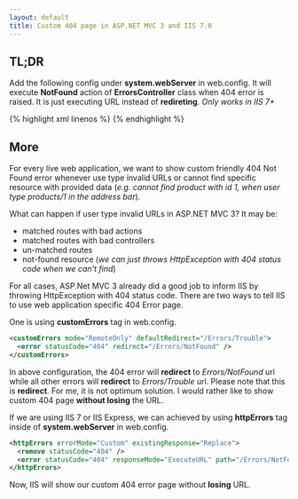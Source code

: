 ```yaml
---
layout: default
title: Custom 404 page in ASP.NET MVC 3 and IIS 7.0
---
```


## TL;DR
Add the following config under **system.webServer** in web.config. It will execute **NotFound** action of **ErrorsController** class when 404 error is raised. It is just executing URL instead of **redireting**. _Only works in IIS 7+_

{% highlight xml linenos %}
<httpErrors errorMode="Custom" existingResponse="Replace">
  <remove statusCode="404" />
  <error statusCode="404" responseMode="ExecuteURL" path="/Errors/NotFound" />
</httpErrors>
{% endhighlight %}

## More

For every live web application, we want to show custom friendly 404 Not Found error whenever use type invalid URLs or cannot find specific resource with provided data (_e.g. cannot find product with id 1, when user type products/1 in the address bar_).

What can happen if user type invalid URLs in ASP.NET MVC 3? It may be: 

- matched routes with bad actions
- matched routes with bad controllers
- un-matched routes
- not-found resource (_we can just throws HttpException with 404 status code when we can't find_)

For all cases, ASP.Net MVC 3 already did a good job to inform IIS by throwing HttpException with 404 status code. There are two ways to tell IIS to use web application specific 404 Error page.

One is using **customErrors** tag in web.config.

``` xml
<customErrors mode="RemoteOnly" defaultRedirect="/Errors/Trouble">
  <error statusCode="404" redirect="/Errors/NotFound" />
</customErrors>
``` 

In above configuration, the 404 error will **redirect** to _Errors/NotFound_ url while all other errors will **redirect** to _Errors/Trouble_ url. Please note that this is **redirect**. For me, it is not optimum solution. I would rather like to show custom 404 page **without losing** the URL.

If we are using IIS 7 or IIS Express, we can achieved by using **httpErrors** tag inside of **system.webServer** in web.config.

``` xml
<httpErrors errorMode="Custom" existingResponse="Replace">
  <remove statusCode="404" />
  <error statusCode="404" responseMode="ExecuteURL" path="/Errors/NotFound" />
</httpErrors>
```

Now, IIS will show our custom 404 error page without **losing** URL.
